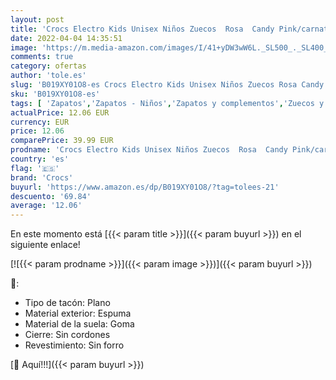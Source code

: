 ```yaml
---
layout: post
title: 'Crocs Electro Kids Unisex Niños Zuecos  Rosa  Candy Pink/carnation   19/20 EU'
date: 2022-04-04 14:35:51
image: 'https://m.media-amazon.com/images/I/41+yDW3wW6L._SL500_._SL400_.jpg'
comments: true
category: ofertas
author: 'tole.es'
slug: 'B019XY01O8-es Crocs Electro Kids Unisex Niños Zuecos Rosa Candy...'
sku: 'B019XY01O8-es'
tags: [ 'Zapatos','Zapatos - Niños','Zapatos y complementos','Zuecos y mules para niño','crocs','zuecos', ]
actualPrice: 12.06 EUR
currency: EUR
price: 12.06
comparePrice: 39.99 EUR
prodname: 'Crocs Electro Kids Unisex Niños Zuecos  Rosa  Candy Pink/carnation   19/20 EU'
country: 'es'
flag: '🇪🇸'
brand: 'Crocs'
buyurl: 'https://www.amazon.es/dp/B019XY01O8/?tag=tolees-21'
descuento: '69.84'
average: '12.06'
---
```


En este momento está [{{< param title >}}]({{< param buyurl >}}) en el siguiente enlace!

[![{{< param prodname >}}]({{< param image >}})]({{< param buyurl >}})

🔎:

- Tipo de tacón: Plano
- Material exterior: Espuma
- Material de la suela: Goma
- Cierre: Sin cordones
- Revestimiento: Sin forro

[🛒 Aquí!!!]({{< param buyurl >}})
